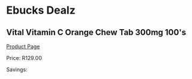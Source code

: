 
# Ebucks Dealz
## Vital Vitamin C Orange Chew Tab 300mg 100's
[Product Page](https://www.ebucks.com/web/shop/productSelected.do?prodId=1133330970&catId=1133291653)

Price: R129.00

Savings: 


	